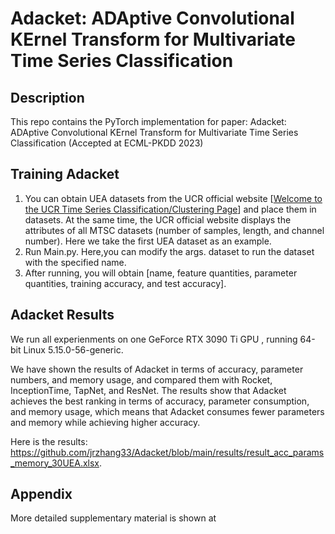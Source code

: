 # Adacket: ADAptive Convolutional KErnel Transform for Multivariate Time Series Classification



## Description

This repo contains the PyTorch implementation for paper: Adacket: ADAptive Convolutional KErnel Transform for Multivariate Time Series Classification (Accepted at ECML-PKDD 2023)



## Training Adacket

1. You can obtain UEA datasets from the UCR official website [[Welcome to the UCR Time Series Classification/Clustering Page](http://www.cs.ucr.edu/~eamonn/time_series_data/)] and place them in datasets. At the same time, the UCR official website displays the attributes of all MTSC datasets (number of samples, length, and channel number). Here we take the first UEA dataset as an example.
2. Run Main.py. Here,you can modify the args. dataset to run the dataset with the specified name.
3. After running, you will obtain [name, feature quantities, parameter quantities, training accuracy, and test accuracy]. 



## Adacket  Results

We run all experienments  on one GeForce RTX 3090 Ti GPU , running 64-bit Linux 5.15.0-56-generic.

We have shown the results of Adacket in terms of accuracy, parameter numbers, and memory usage, and compared them with Rocket, InceptionTime, TapNet, and ResNet. The results show that Adacket achieves the best ranking in terms of accuracy, parameter consumption, and memory usage, which means that Adacket consumes fewer parameters and memory while achieving higher accuracy.

Here is the results: https://github.com/jrzhang33/Adacket/blob/main/results/result_acc_params_memory_30UEA.xlsx.



## Appendix

More detailed supplementary material is shown at 
